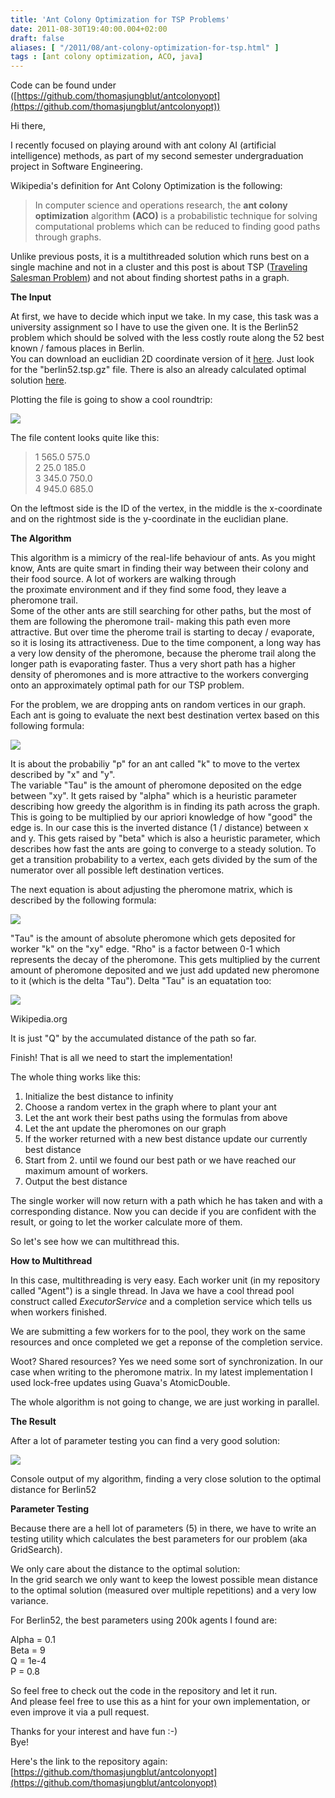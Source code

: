 ```yaml
---
title: 'Ant Colony Optimization for TSP Problems'
date: 2011-08-30T19:40:00.004+02:00
draft: false
aliases: [ "/2011/08/ant-colony-optimization-for-tsp.html" ]
tags : [ant colony optimization, ACO, java]
---
```


Code can be found under ([https://github.com/thomasjungblut/antcolonyopt](https://github.com/thomasjungblut/antcolonyopt))  
  
Hi there,  
  
I recently focused on playing around with ant colony AI (artificial intelligence) methods, as part of my second semester undergraduation project in Software Engineering.  
  
Wikipedia's definition for Ant Colony Optimization is the following:  

> In computer science and operations research, the **ant colony optimization** algorithm **(ACO)** is a probabilistic technique for solving computational problems which can be reduced to finding good paths through graphs.

Unlike previous posts, it is a multithreaded solution which runs best on a single machine and not in a cluster and this post is about TSP ([Traveling Salesman Problem](http://en.wikipedia.org/wiki/Travelling_salesman_problem)) and not about finding shortest paths in a graph.  
  
**The Input**  
  
At first, we have to decide which input we take. In my case, this task was a university assignment so I have to use the given one. It is the Berlin52 problem which should be solved with the less costly route along the 52 best known / famous places in Berlin.  
You can download an euclidian 2D coordinate version of it [here](http://www2.iwr.uni-heidelberg.de/groups/comopt/software/TSPLIB95/tsp/). Just look for the "berlin52.tsp.gz" file. There is also an already calculated optimal solution [here](http://www2.iwr.uni-heidelberg.de/groups/comopt/software/TSPLIB95/tsp/berlin52.opt.tour.gz).  
  
Plotting the file is going to show a cool roundtrip:  
  

[![](http://1.bp.blogspot.com/-G_IM3Kbxwmk/Tl9GqfNfJZI/AAAAAAAAATc/erg6Iwpzu1w/s400/tsp.png)](http://1.bp.blogspot.com/-G_IM3Kbxwmk/Tl9GqfNfJZI/AAAAAAAAATc/erg6Iwpzu1w/s1600/tsp.png)

  
The file content looks quite like this:  

> 1 565.0 575.0  
> 2 25.0 185.0  
> 3 345.0 750.0  
> 4 945.0 685.0

On the leftmost side is the ID of the vertex, in the middle is the x-coordinate and on the rightmost side is the y-coordinate in the euclidian plane.  
  
**The Algorithm**  
  
This algorithm is a mimicry of the real-life behaviour of ants. As you might know, Ants are quite smart in finding their way between their colony and their food source. A lot of workers are walking through the proximate environment and if they find some food, they leave a pheromone trail.  
Some of the other ants are still searching for other paths, but the most of them are following the pheromone trail- making this path even more attractive. But over time the pherome trail is starting to decay / evaporate, so it is losing its attractiveness. Due to the time component, a long way has a very low density of the pheromone, because the pherome trail along the longer path is evaporating faster. Thus a very short path has a higher density of pheromones and is more attractive to the workers converging onto an approximately optimal path for our TSP problem.  
  
For the problem, we are dropping ants on random vertices in our graph. Each ant is going to evaluate the next best destination vertex based on this following formula:  
  

[![](http://upload.wikimedia.org/math/e/1/3/e1320f5f72b21e5766dfa7e29b536883.png)](http://upload.wikimedia.org/math/e/1/3/e1320f5f72b21e5766dfa7e29b536883.png)

It is about the probabiliy "p" for an ant called "k" to move to the vertex described by "x" and "y".  
The variable "Tau" is the amount of pheromone deposited on the edge between "xy". It gets raised by "alpha" which is a heuristic parameter describing how greedy the algorithm is in finding its path across the graph. This is going to be multiplied by our apriori knowledge of how "good" the edge is. In our case this is the inverted distance (1 / distance) between x and y. This gets raised by "beta" which is also a heuristic parameter, which describes how fast the ants are going to converge to a steady solution. To get a transition probability to a vertex, each gets divided by the sum of the numerator over all possible left destination vertices.  
  
The next equation is about adjusting the pheromone matrix, which is described by the following formula:  

[![](http://upload.wikimedia.org/math/1/7/b/17b189b13928502c7a2e5fd7fbdc6184.png)](http://upload.wikimedia.org/math/1/7/b/17b189b13928502c7a2e5fd7fbdc6184.png)

"Tau" is the amount of absolute pheromone which gets deposited for worker "k" on the "xy" edge. "Rho" is a factor between 0-1 which represents the decay of the pheromone. This gets multiplied by the current amount of pheromone deposited and we just add updated new pheromone to it (which is the delta "Tau"). Delta "Tau" is an equatation too:  
  

[![](http://upload.wikimedia.org/math/6/d/b/6db065218c956a4a7af6da99aaeca5d1.png)](http://upload.wikimedia.org/math/6/d/b/6db065218c956a4a7af6da99aaeca5d1.png)

Wikipedia.org

It is just "Q" by the accumulated distance of the path so far.  
  
Finish! That is all we need to start the implementation!  
  
The whole thing works like this:  

1.  Initialize the best distance to infinity
2.  Choose a random vertex in the graph where to plant your ant
3.  Let the ant work their best paths using the formulas from above
  1.  Let the ant update the pheromones on our graph
5.  If the worker returned with a new best distance update our currently best distance
6.  Start from 2. until we found our best path or we have reached our maximum amount of workers.
7.  Output the best distance

The single worker will now return with a path which he has taken and with a corresponding distance. Now you can decide if you are confident with the result, or going to let the worker calculate more of them.  
  
So let's see how we can multithread this.  
  
**How to Multithread**  
  
In this case, multithreading is very easy. Each worker unit (in my repository called "Agent") is a single thread. In Java we have a cool thread pool construct called _ExecutorService_ and a completion service which tells us when workers finished.  
  
We are submitting a few workers for to the pool, they work on the same resources and once completed we get a reponse of the completion service.  
  
Woot? Shared resources? Yes we need some sort of synchronization. In our case when writing to the pheromone matrix. In my latest implementation I used lock-free updates using Guava's AtomicDouble.  
  
The whole algorithm is not going to change, we are just working in parallel.  
  
**The Result**  
  
After a lot of parameter testing you can find a very good solution:  
  
[![](http://4.bp.blogspot.com/-EOFi4Zc7xUk/Tl0drCu-6iI/AAAAAAAAATY/sMfSaPsWb8o/s1600/ant.png)](http://4.bp.blogspot.com/-EOFi4Zc7xUk/Tl0drCu-6iI/AAAAAAAAATY/sMfSaPsWb8o/s1600/ant.png)

Console output of my algorithm, finding a very close solution to the optimal distance for Berlin52

**Parameter Testing**  
  
Because there are a hell lot of parameters (5) in there, we have to write an testing utility which calculates the best parameters for our problem (aka GridSearch).  
  
We only care about the distance to the optimal solution:  
In the grid search we only want to keep the lowest possible mean distance to the optimal solution (measured over multiple repetitions) and a very low variance.  
  
For Berlin52, the best parameters using 200k agents I found are:  
  
Alpha = 0.1  
Beta = 9  
Q = 1e-4  
P = 0.8  
  
So feel free to check out the code in the repository and let it run.  
And please feel free to use this as a hint for your own implementation, or even improve it via a pull request.  
  
Thanks for your interest and have fun :-)  
Bye!  
  
Here's the link to the repository again: [https://github.com/thomasjungblut/antcolonyopt](https://github.com/thomasjungblut/antcolonyopt)
